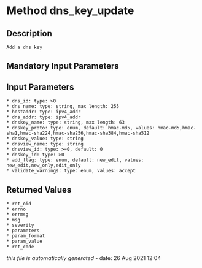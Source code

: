 # Method dns_key_update

## Description
	Add a dns key

## Mandatory Input Parameters

## Input Parameters
	* dns_id: type: >0
	* dns_name: type: string, max length: 255
	* hostaddr: type: ipv4_addr
	* dns_addr: type: ipv4_addr
	* dnskey_name: type: string, max length: 63
	* dnskey_proto: type: enum, default: hmac-md5, values: hmac-md5,hmac-sha1,hmac-sha224,hmac-sha256,hmac-sha384,hmac-sha512
	* dnskey_value: type: string
	* dnsview_name: type: string
	* dnsview_id: type: >=0, default: 0
	* dnskey_id: type: >0
	* add_flag: type: enum, default: new_edit, values: new_edit,new_only,edit_only
	* validate_warnings: type: enum, values: accept

## Returned Values
	* ret_oid
	* errno
	* errmsg
	* msg
	* severity
	* parameters
	* param_format
	* param_value
	* ret_code


*this file is automatically generated* - date: 26 Aug 2021 12:04